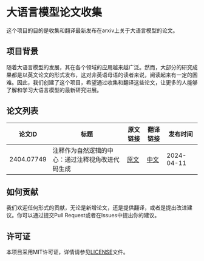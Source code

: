 # 大语言模型论文收集

这个项目的目的是收集和翻译最新发布在arxiv上关于大语言模型的论文。

## 项目背景

随着大语言模型的发展，其在各个领域的应用越来越广泛。然而，大部分的研究成果都是以英文论文的形式发布，这对非英语母语的读者来说，阅读起来有一定的困难。因此，我们创建了这个项目，希望通过收集和翻译这些论文，让更多的人能够了解和学习大语言模型的最新研究进展。

## 论文列表

| 论文ID | 标题 | 原文链接 | 翻译链接 | 发布时间 |
| ------ | ---- | -------- | -------- | -------- |
| 2404.07749 | 注释作为自然逻辑的中心：通过注释视角改进代码生成 | [原文](https://arxiv.org/html/2404.07549v1) | [中文](https://1openwindow.github.io/llm-essay-chinese-translation/essay/2404_07549v1/) | 2024-04-11 |
<!-- place_holder -->

## 如何贡献

我们欢迎任何形式的贡献，无论是新增论文，还是提供翻译，或者是提出改进建议。你可以通过提交Pull Request或者在Issues中提出你的建议。

## 许可证

本项目采用MIT许可证，详情请参见[LICENSE](LICENSE)文件。